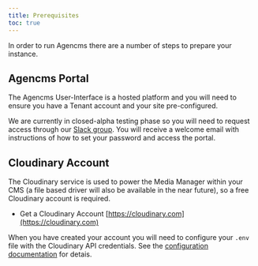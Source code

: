 ```yaml
---
title: Prerequisites
toc: true
---
```

In order to run Agencms there are a number of steps to prepare your instance.

## Agencms Portal

The Agencms User-Interface is a hosted platform and you will need to ensure you have a Tenant account and your site pre-configured.

We are currently in closed-alpha testing phase so you will need to request access through our [Slack group](https://join.slack.com/t/agencms/shared_invite/enQtMzMyNTExMTg1NjM4LWZiOGFmZTdiYjAzYzdiMjMyNGQ2MjNmZjZjOTI0NGY2MTQzN2U2NTM1MjhhMDk4NjUwZDMyY2I4ZTg2MzAzYjI). You will receive a welcome email with instructions of how to set your password and access the portal.

## Cloudinary Account

The Cloudinary service is used to power the Media Manager within your CMS (a file based driver will also be available in the near future), so a free Cloudinary account is required.

* Get a Cloudinary Account [https://cloudinary.com](https://cloudinary.com)

When you have created your account you will need to configure your `.env` file with the Cloudinary API credentials. See the [configuration documentation](../0201-configuration/) for detais.
